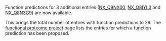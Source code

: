 Function predictions for 3 additional entries ([NX\_Q9NX00](../entry/NX_Q9NX00/function-predictions), [NX\_Q8IYL3](../entry/NX_Q8IYL3/function-predictions) and [NX\_Q8N3G9](../entry/NX_Q8N3G9/function-predictions)) are now available.

This brings the total number of entries with function predictions to 28. The [functional proteome project](../about/functional-proteome-project) page lists the entries for which a function prediction has been proposed.
